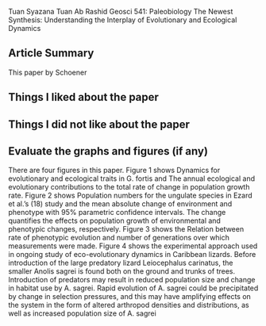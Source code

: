 Tuan Syazana Tuan Ab Rashid
Geosci 541: Paleobiology
The Newest Synthesis: Understanding the Interplay of Evolutionary and Ecological Dynamics
 
## Article Summary

This paper by Schoener  


## Things I liked about the paper
      


## Things I did not like about the paper



## Evaluate the graphs and figures (if any)

There are four figures in this paper. Figure 1 shows Dynamics for evolutionary and ecological traits in G. fortis and The annual ecological and evolutionary contributions to the total rate of change in population growth rate. Figure 2 shows Population numbers for the ungulate species in Ezard et al.’s (18) study and the mean absolute change of environment and phenotype with 95% parametric confidence intervals. The change quantifies the effects on population growth of environmental and phenotypic changes, respectively. Figure 3 shows the Relation between rate of phenotypic evolution and number of generations over which measurements were made. Figure 4 shows the experimental approach used in ongoing study of eco-evolutionary dynamics in Caribbean
lizards. Before introduction of the large predatory lizard Leiocephalus carinatus, the smaller Anolis sagrei is found both on the ground and trunks of trees. Introduction of predators may result in reduced population size and change in habitat use by A. sagrei. Rapid evolution of A. sagrei could be precipitated by change in selection pressures, and this may have amplifying effects on the system in the form of altered arthropod densities and distributions, as well as increased population size of A. sagrei
